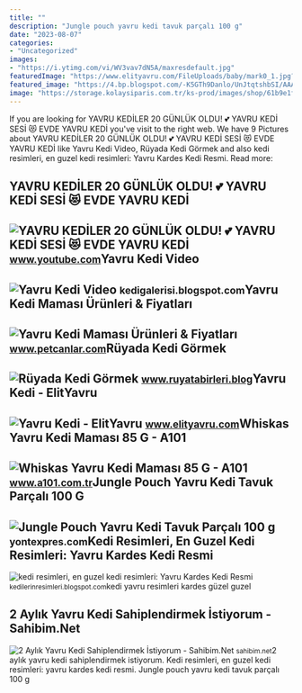 ```yaml
---
title: ""
description: "Jungle pouch yavru kedi tavuk parçalı 100 g"
date: "2023-08-07"
categories:
- "Uncategorized"
images:
- "https://i.ytimg.com/vi/WV3vav7dN5A/maxresdefault.jpg"
featuredImage: "https://www.elityavru.com/FileUploads/baby/mark0_1.jpg?w=306"
featured_image: "https://4.bp.blogspot.com/-K5GTh9Danlo/UnJtqtshbSI/AAAAAAAAHnA/VKhpfl7pZtQ/s1600/En++güzel+yavru+kedi+resimleri.jpg"
image: "https://storage.kolaysiparis.com.tr/ks-prod/images/shop/61b9e1fd730e0/product/6244ba1a4e515/bVxz0qtP3DWgt2b90JrQlobeqO6JDeY3tQbiM5Of.jpg"
---
```


If you are looking for YAVRU KEDİLER 20 GÜNLÜK OLDU! 💕 YAVRU KEDİ SESİ 😻 EVDE YAVRU KEDİ you've visit to the right web. We have 9 Pictures about YAVRU KEDİLER 20 GÜNLÜK OLDU! 💕 YAVRU KEDİ SESİ 😻 EVDE YAVRU KEDİ like Yavru Kedi Video, Rüyada Kedi Görmek and also kedi resimleri, en guzel kedi resimleri: Yavru Kardes Kedi Resmi. Read more:

YAVRU KEDİLER 20 GÜNLÜK OLDU! 💕 YAVRU KEDİ SESİ 😻 EVDE YAVRU KEDİ
-----------------------------------------------------------------

 ![YAVRU KEDİLER 20 GÜNLÜK OLDU! 💕 YAVRU KEDİ SESİ 😻 EVDE YAVRU KEDİ](https://i.ytimg.com/vi/W_o3EKWQeUw/maxresdefault.jpg) <small>www.youtube.com</small>Yavru Kedi Video
----------------

 ![Yavru Kedi Video](https://i.ytimg.com/vi/WV3vav7dN5A/maxresdefault.jpg) <small>kedigalerisi.blogspot.com</small>Yavru Kedi Maması Ürünleri &amp; Fiyatları
------------------------------------------

 ![Yavru Kedi Maması Ürünleri & Fiyatları](https://www.petcanlar.com/Data/gorseller/hills-kitten-ton-balikli-yavru-kedi-mamasi-5-2-kg-.jpeg) <small>www.petcanlar.com</small>Rüyada Kedi Görmek
------------------

 ![Rüyada Kedi Görmek](https://www.ruyatabirleri.blog/wp-content/uploads/2018/02/400653-728xauto.jpg) <small>www.ruyatabirleri.blog</small>Yavru Kedi - ElitYavru
----------------------

 ![Yavru Kedi - ElitYavru](https://www.elityavru.com/FileUploads/baby/mark0_1.jpg?w=306) <small>www.elityavru.com</small>Whiskas Yavru Kedi Maması 85 G - A101
-------------------------------------

 ![Whiskas Yavru Kedi Maması 85 G - A101](https://ayb.akinoncdn.com/products/2023/02/27/2291491/a069d363-e5d3-454e-9aa8-fd1176b12de4_size780x780_quality60_cropCenter.jpg) <small>www.a101.com.tr</small>Jungle Pouch Yavru Kedi Tavuk Parçalı 100 G
-------------------------------------------

 ![Jungle Pouch Yavru Kedi Tavuk Parçalı 100 g](https://storage.kolaysiparis.com.tr/ks-prod/images/shop/61b9e1fd730e0/product/6244ba1a4e515/bVxz0qtP3DWgt2b90JrQlobeqO6JDeY3tQbiM5Of.jpg) <small>yontexpres.com</small>Kedi Resimleri, En Guzel Kedi Resimleri: Yavru Kardes Kedi Resmi
----------------------------------------------------------------

 ![kedi resimleri, en guzel kedi resimleri: Yavru Kardes Kedi Resmi](https://4.bp.blogspot.com/-K5GTh9Danlo/UnJtqtshbSI/AAAAAAAAHnA/VKhpfl7pZtQ/s1600/En++güzel+yavru+kedi+resimleri.jpg) <small>kedilerinresimleri.blogspot.com</small>kedi yavru resimleri kardes güzel guzel

2 Aylık Yavru Kedi Sahiplendirmek İstiyorum - Sahibim.Net
---------------------------------------------------------

 ![2 Aylık Yavru Kedi Sahiplendirmek İstiyorum - Sahibim.Net](https://sahibim.net/uploads/ajax/2021/08/15/CE877972-9591-4870-91A4-9EDDA98EFF2F-6118A50C6DAA0.jpeg) <small>sahibim.net</small>2 aylık yavru kedi sahiplendirmek i̇stiyorum. Kedi resimleri, en guzel kedi resimleri: yavru kardes kedi resmi. Jungle pouch yavru kedi tavuk parçalı 100 g
